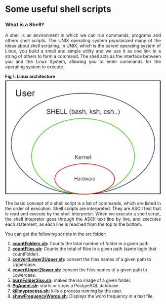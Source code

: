 # Some useful shell scripts

<h3>What is a Shell?</h3>
<p align="justify">
A shell is an environment in which we can run commands, programs and others shell scripts. The UNIX operating system popularized many of the ideas about shell scripting.
In UNIX, which is the parent operating system of Linux, you build a small and simple utility and we use it as one link in a string of others to form a command.
The shell acts as the interface between you and the Linux System, allowing you to enter commands for the operating system to execute.
</p>
<div><b>Fig 1. Linux architecture</b></div>
<img src="images/unix_shells.png"/>
<p align="justify">
The basic concept of a shell script is a list of commands, which are listed in the order of execution.
Shell scripts are interpreted. They are ASCII text that is read and execute by the shell interpreter.
When we execute a shell script, the shell intepreter goes through the ASCII text line by line, and executes each statement, as each line is reached from the top to the bottom.
</p>
<p align="justify">
You can get the following scripts in the src folder:
</p>
<p>
<ol>
<li><b><a href="src/countFolders.sh">countFolders.sh</a>:</b> Counts the total number of folder in a given path.</li>
<li><b><a href="src/countFiles.sh">countFiles.sh</a>:</b> Counts the total of files in a given path (same logic that countFolder).</li>
<li><b><a href="src/convertLower2Upper.sh">convertLower2Upper.sh</a>:</b> convert the files names of a given path to Uppercase.</li>
<li><b><a href="src/covertUpper2lower.sh">covertUpper2lower.sh</a>:</b> convert the files names of a given path to Lowercase.</li>
<li><b><a href="src/burnFolder2iso.sh">burnFolder2iso.sh</a>:</b> makes the iso image of a given folder.</li>
<li><b><a href="src/PgAgent.sh">PgAgent.sh</a>:</b> starts or stops a PostgreSQL database.</li>
<li><b><a href="src/killmyprocess.sh">killmyprocess.sh</a>:</b> kills a process running by the user.</li>
<li><b><a href="src/showFrequencyWords.sh">showFrequencyWords.sh</a>:</b> Displays the word frequency in a text file.</li>
</ol>
</p>
